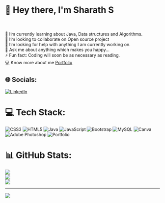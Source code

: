 # 💫 Hey there, I'm Sharath S
<br><br>🌱 I’m currently learning about Java, Data structures and Algorithms.<br>👯 I’m looking to collaborate on Open source project<br>🤔 I’m looking for help with anything I am currently working on.<br>💬 Ask me about anything which makes you happy...<br>⚡ Fun fact: Coding will soon be as necessary as reading.<br> 💻 Know more about me <a href="https://sharath7104.github.io/">Portfolio</a>


## 🌐 Socials:
[![LinkedIn](https://img.shields.io/badge/LinkedIn-%230077B5.svg?logo=linkedin&logoColor=white)](https://www.linkedin.com/in/sharath-s7104/) 

# 💻 Tech Stack:
![CSS3](https://img.shields.io/badge/css3-%231572B6.svg?style=for-the-badge&logo=css3&logoColor=white) ![HTML5](https://img.shields.io/badge/html5-%23E34F26.svg?style=for-the-badge&logo=html5&logoColor=white) ![Java](https://img.shields.io/badge/java-%23ED8B00.svg?style=for-the-badge&logo=java&logoColor=white) ![JavaScript](https://img.shields.io/badge/javascript-%23323330.svg?style=for-the-badge&logo=javascript&logoColor=%23F7DF1E) ![Bootstrap](https://img.shields.io/badge/bootstrap-%23563D7C.svg?style=for-the-badge&logo=bootstrap&logoColor=white) ![MySQL](https://img.shields.io/badge/mysql-%2300f.svg?style=for-the-badge&logo=mysql&logoColor=white) ![Canva](https://img.shields.io/badge/Canva-%2300C4CC.svg?style=for-the-badge&logo=Canva&logoColor=white) ![Adobe Photoshop](https://img.shields.io/badge/adobephotoshop-%2331A8FF.svg?style=for-the-badge&logo=adobephotoshop&logoColor=white) ![Portfolio](https://img.shields.io/badge/Portfolio-%23000000.svg?style=for-the-badge&logo=firefox&logoColor=#FF7139)
# 📊 GitHub Stats:
![](https://github-readme-stats.vercel.app/api?username=Sharath7104&theme=city_light&hide_border=false&include_all_commits=false&count_private=false)<br/>
![](https://github-readme-streak-stats.herokuapp.com/?user=Sharath7104&theme=city_light&hide_border=false)<br/>
![](https://github-readme-stats.vercel.app/api/top-langs/?username=Sharath7104&theme=city_light&hide_border=false&include_all_commits=false&count_private=false&layout=compact)

---
[![](https://visitcount.itsvg.in/api?id=Sharath7104&icon=0&color=0)](https://visitcount.itsvg.in)
